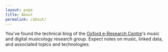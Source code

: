 ```yaml
---
layout: page
title: About
permalink: /about/
---
```


You've found the technical blog of the [Oxford e-Research Centre](http://oerc.ox.ac.uk)'s music and digital musicology research group. Expect notes on music, linked data, and associated topics and technologies.
